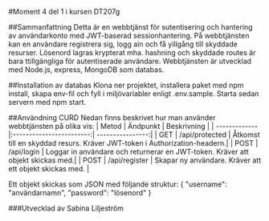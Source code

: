 #Moment 4 del 1 i kursen DT207g

##Sammanfattning
Detta är en webbtjänst för sutentisering och hantering av användarkonto med JWT-baserad sessionhantering. På webbtjänsten kan en användare registrera sig, logg ain och få yillgång till skyddade resurser. Lösenord lagras krypterat mha. hashning och skyddade routes är bara ttillgängliga för autentiserade användare. Webbtjänsten är utvecklad med Node.js, express, MongoDB som databas.

##Installation av databas
Klona ner projektet, installera paket med npm install, skapa env-fil och fyll i miljövariabler enligt .env.sample. Starta sedan servern med npm start.

##Användning CURD
Nedan finns beskrivet hur man använder webbtjänsten på olika vis:
| Metod         | Ändpunkt                 | Beskrivning      |
| ------------- |:------------------------:| ----------------:|
| GET           | /api/protected          | Åtkomst till en skyddad resurs. Kräver JWT-token i Authorization-headern.|
| POST           | /api/login      |   	Loggar in användare och returnerar en JWT-token. Kräver att objekt skickas med.|
| POST          | /api/register     |    Skapar ny användare. Kräver att ett objekt skickas med. |




Ett objekt skickas som JSON med följande struktur:
{
  "username": "användarnamn",
  "password": "lösenord"
}

###Utvecklad av
Sabina Liljeström

